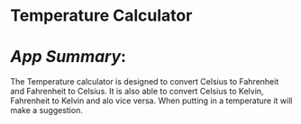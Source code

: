 # **Temperature Calculator**

# *App Summary*:
The Temperature calculator is designed to convert Celsius to Fahrenheit and Fahrenheit to Celsius. It is also able to convert Celsius to Kelvin, Fahrenheit to Kelvin and alo vice versa. When putting in a temperature it will make a suggestion.

